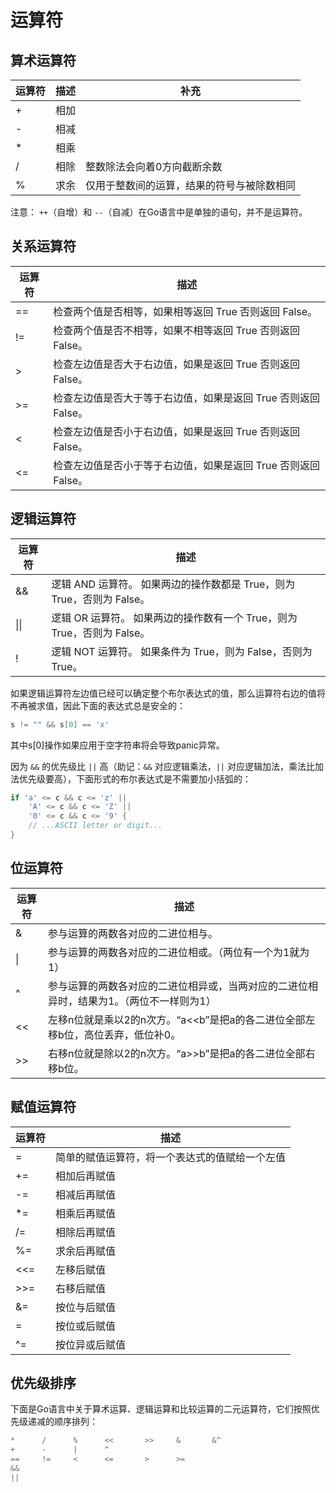 # 运算符

## 算术运算符

| 运算符 | 描述 | 补充                                       |
| ------ | ---- | ------------------------------------------ |
| +      | 相加 |
| -      | 相减 |
| *      | 相乘 |
| /      | 相除 | 整数除法会向着0方向截断余数                |
| %      | 求余 | 仅用于整数间的运算，结果的符号与被除数相同 |

注意： `++`（自增）和 `--`（自减）在Go语言中是单独的语句，并不是运算符。

## 关系运算符

| 运算符 | 描述                                                           |
| ------ | -------------------------------------------------------------- |
| ==     | 检查两个值是否相等，如果相等返回 True 否则返回 False。         |
| !=     | 检查两个值是否不相等，如果不相等返回 True 否则返回 False。     |
| >      | 检查左边值是否大于右边值，如果是返回 True 否则返回 False。     |
| >=     | 检查左边值是否大于等于右边值，如果是返回 True 否则返回 False。 |
| <      | 检查左边值是否小于右边值，如果是返回 True 否则返回 False。     |
| <=     | 检查左边值是否小于等于右边值，如果是返回 True 否则返回 False。 |

## 逻辑运算符

| 运算符 | 描述                                                                   |
| ------ | ---------------------------------------------------------------------- |
| &&     | 逻辑 AND 运算符。 如果两边的操作数都是 True，则为 True，否则为 False。 |
|\|\||逻辑 OR 运算符。 如果两边的操作数有一个 True，则为 True，否则为 False。 |
| !      | 逻辑 NOT 运算符。 如果条件为 True，则为 False，否则为 True。           |

如果逻辑运算符左边值已经可以确定整个布尔表达式的值，那么运算符右边的值将不再被求值，因此下面的表达式总是安全的：

```go
s != "" && s[0] == 'x'
```

其中s[0]操作如果应用于空字符串将会导致panic异常。

因为 `&&` 的优先级比 `||` 高（助记：`&&` 对应逻辑乘法，`||` 对应逻辑加法，乘法比加法优先级要高），下面形式的布尔表达式是不需要加小括弧的：

```go
if 'a' <= c && c <= 'z' ||
    'A' <= c && c <= 'Z' ||
    '0' <= c && c <= '9' {
    // ...ASCII letter or digit...
}
```



## 位运算符

| 运算符 | 描述                               |
| ------ | ---------------------------------- |
| &      | 参与运算的两数各对应的二进位相与。 |（两位均为1才为1）
\| |参与运算的两数各对应的二进位相或。（两位有一个为1就为1）
^ |参与运算的两数各对应的二进位相异或，当两对应的二进位相异时，结果为1。（两位不一样则为1）
<< |左移n位就是乘以2的n次方。“a<<b”是把a的各二进位全部左移b位，高位丢弃，低位补0。
>> |右移n位就是除以2的n次方。“a>>b”是把a的各二进位全部右移b位。

## 赋值运算符

| 运算符 | 描述                                           |
| ------ | ---------------------------------------------- |
| =      | 简单的赋值运算符，将一个表达式的值赋给一个左值 |
| +=     | 相加后再赋值                                   |
| -=     | 相减后再赋值                                   |
| *=     | 相乘后再赋值                                   |
| /=     | 相除后再赋值                                   |
| %=     | 求余后再赋值                                   |
| <<=    | 左移后赋值                                     |
| >>=    | 右移后赋值                                     |
| &=     | 按位与后赋值                                   |
| =      | 按位或后赋值                                   |
| ^=     | 按位异或后赋值                                 |

## 优先级排序

下面是Go语言中关于算术运算、逻辑运算和比较运算的二元运算符，它们按照优先级递减的顺序排列：

```go
*      /      %      <<       >>     &       &^
+      -      |      ^
==     !=     <      <=       >      >=
&&
||
```